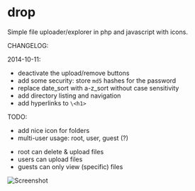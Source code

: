 drop
====

Simple file uploader/explorer in php and javascript with icons.

CHANGELOG:

2014-10-11:
+ deactivate the upload/remove buttons
+ add some security: store `md5` hashes for the password
+ replace date_sort with a-z_sort without case sensitivity
+ add directory listing and navigation
+ add hyperlinks to `\<h1>`

TODO:
+ add nice icon for folders
+ multi-user usage: root, user, guest (?)
* root can delete & upload files
* users can upload files
* guests can only view (specific) files

![Screenshot](http://x4343.org/git_drop_screenshot.png)
